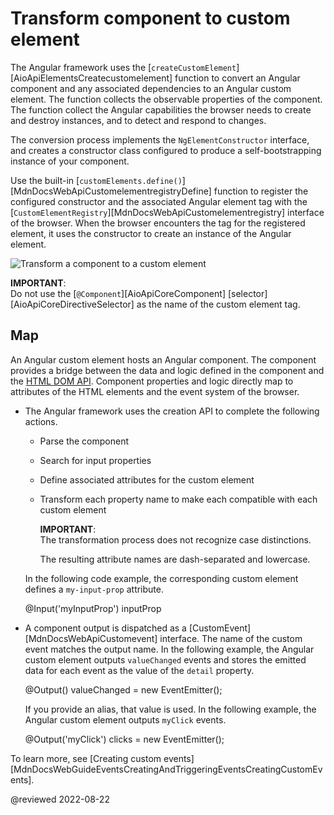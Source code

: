 # Transform component to custom element

The Angular framework uses the [`createCustomElement`][AioApiElementsCreatecustomelement] function to convert an Angular component and any associated dependencies to an Angular custom element.
The function collects the observable properties of the component.
The function collect the Angular capabilities the browser needs to create and destroy instances, and to detect and respond to changes.

The conversion process implements the `NgElementConstructor` interface, and creates a constructor class configured to produce a self-bootstrapping instance of your component.

Use the built-in [`customElements.define()`][MdnDocsWebApiCustomelementregistryDefine] function to register the configured constructor and the associated Angular element tag with the [`CustomElementRegistry`][MdnDocsWebApiCustomelementregistry] interface of the browser.
When the browser encounters the tag for the registered element, it uses the constructor to create an instance of the Angular element.

<div class="lightbox">

<img alt="Transform a component to a custom element" class="left" src="generated/images/guide/elements/createElement.png" />

</div>

<div class="alert is-important">

**IMPORTANT**: <br />
Do not use the [`@Component`][AioApiCoreComponent] [selector][AioApiCoreDirectiveSelector] as the name of the custom element tag.
<!--This can lead to unexpected behavior, due to Angular creating the following two instances of the component for a single DOM element.

*    One regular Angular component
*    A second one using the custom element-->

</div>

## Map

An Angular custom element hosts an Angular component.
The component provides a bridge between the data and logic defined in the component and the [HTML DOM API][MdnDocsWebApiHtmlDomApi].
Component properties and logic directly map to attributes of the HTML elements and the event system of the browser.

*   The Angular framework uses the creation API to complete the following actions.
    *   Parse the component
    *   Search for input properties
    *   Define associated attributes for the custom element
    *   Transform each property name to make each compatible with each custom element

        <div class="alert is-important">

        **IMPORTANT**: <br />
        The transformation process does not recognize case distinctions.

        </div>

        The resulting attribute names are dash-separated and lowercase.

    In the following code example, the corresponding custom element defines a `my-input-prop` attribute.

    <code-example>

    &commat;Input('myInputProp') inputProp

    </code-example>

*   A component output is dispatched as a [CustomEvent][MdnDocsWebApiCustomevent] interface.
    The name of the custom event matches the output name.
    In the following example, the Angular custom element outputs `valueChanged` events and stores the emitted data for each event as the value of the `detail` property.

    <code-example>

    &commat;Output() valueChanged = new EventEmitter();

    </code-example>

    If you provide an alias, that value is used.
    In the following example, the Angular custom element outputs `myClick` events.

    <code-example>

    &commat;Output('myClick') clicks = new EventEmitter<string>();

    </code-example>

To learn more, see [Creating custom events][MdnDocsWebGuideEventsCreatingAndTriggeringEventsCreatingCustomEvents].

<!-- links -->

<!-- external links -->

[MdnDocsWebApiHtmlDomApi]: https://developer.mozilla.org/docs/Web/API/HTML_DOM_API "The HTML DOM API | MDN"

<!-- end links -->

@reviewed 2022-08-22
